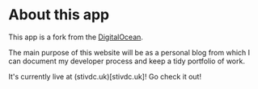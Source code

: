 # About this app

This app is a fork from the [DigitalOcean](https://github.com/digitalocean/sample-hugo). 

The main purpose of this website will be as a personal blog from which I can document my developer process and keep a tidy portfolio of work. 

It's currently live at (stivdc.uk)[stivdc.uk]! Go check it out!